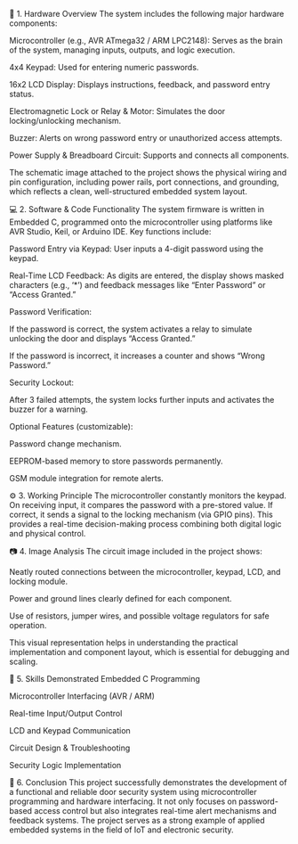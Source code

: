 🔧 1. Hardware Overview
The system includes the following major hardware components:

Microcontroller (e.g., AVR ATmega32 / ARM LPC2148): Serves as the brain of the system, managing inputs, outputs, and logic execution.

4x4 Keypad: Used for entering numeric passwords.

16x2 LCD Display: Displays instructions, feedback, and password entry status.

Electromagnetic Lock or Relay & Motor: Simulates the door locking/unlocking mechanism.

Buzzer: Alerts on wrong password entry or unauthorized access attempts.

Power Supply & Breadboard Circuit: Supports and connects all components.

The schematic image attached to the project shows the physical wiring and pin configuration, including power rails, port connections, and grounding, which reflects a clean, well-structured embedded system layout.

💻 2. Software & Code Functionality
The system firmware is written in Embedded C, programmed onto the microcontroller using platforms like AVR Studio, Keil, or Arduino IDE. Key functions include:

Password Entry via Keypad: User inputs a 4-digit password using the keypad.

Real-Time LCD Feedback: As digits are entered, the display shows masked characters (e.g., ‘*’) and feedback messages like “Enter Password” or “Access Granted.”

Password Verification:

If the password is correct, the system activates a relay to simulate unlocking the door and displays “Access Granted.”

If the password is incorrect, it increases a counter and shows “Wrong Password.”

Security Lockout:

After 3 failed attempts, the system locks further inputs and activates the buzzer for a warning.

Optional Features (customizable):

Password change mechanism.

EEPROM-based memory to store passwords permanently.

GSM module integration for remote alerts.

⚙️ 3. Working Principle
The microcontroller constantly monitors the keypad. On receiving input, it compares the password with a pre-stored value. If correct, it sends a signal to the locking mechanism (via GPIO pins). This provides a real-time decision-making process combining both digital logic and physical control.

📷 4. Image Analysis
The circuit image included in the project shows:

Neatly routed connections between the microcontroller, keypad, LCD, and locking module.

Power and ground lines clearly defined for each component.

Use of resistors, jumper wires, and possible voltage regulators for safe operation.

This visual representation helps in understanding the practical implementation and component layout, which is essential for debugging and scaling.

🧠 5. Skills Demonstrated
Embedded C Programming

Microcontroller Interfacing (AVR / ARM)

Real-time Input/Output Control

LCD and Keypad Communication

Circuit Design & Troubleshooting

Security Logic Implementation

📌 6. Conclusion
This project successfully demonstrates the development of a functional and reliable door security system using microcontroller programming and hardware interfacing. It not only focuses on password-based access control but also integrates real-time alert mechanisms and feedback systems. The project serves as a strong example of applied embedded systems in the field of IoT and electronic security.
